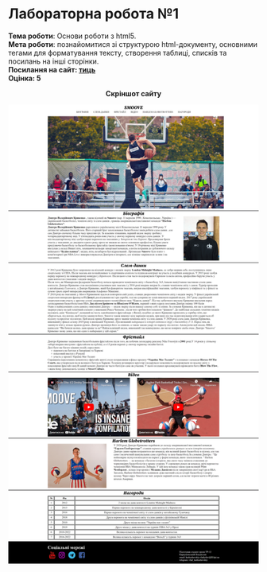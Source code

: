 <h1>Лабораторна робота №1</h1>
<b>Тема роботи</b>: Основи роботи з html5.<br>
<b>Мета роботи</b>: познайомитися зі структурою html-документу, основними тегами
для форматування тексту, створення таблиці, списків та посилань на інші сторінки.<br>
<b>
<b>Посилання на сайт: <a href="https://karkuh.github.io/KPI_works/">тиць</a></b><br>
<b>Оцінка: 5</b><br>

<p align="center">Скріншот сайту</p>
<img src="https://github.com/karkuh/KPI_works/blob/master/3_sem/web_technologies_and_web_design/Reports/lab1/photo_website.png">
